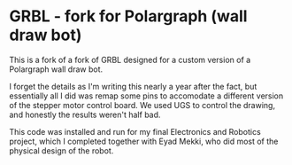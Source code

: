 # GRBL - fork for Polargraph (wall draw bot)
This is a fork of a fork of GRBL designed for a custom version of a Polargraph wall draw bot.

I forget the details as I'm writing this nearly a year after the fact, but essentially all I did was remap some pins to accomodate a different version of the stepper motor control board. We used UGS to control the drawing, and honestly the results weren't half bad.

This code was installed and run for my final Electronics and Robotics project, which I completed together with Eyad Mekki, who did most of the physical design of the robot.
